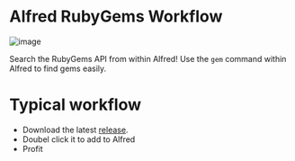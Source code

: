 # Alfred RubyGems Workflow

![image](https://raw.github.com/liquid/alfred-workflow-rubygems/master/screen_shot.png)

Search the RubyGems API from within Alfred! Use the `gem` command within Alfred to find gems easily.

# Typical workflow

* Download the latest [release](http://github.com/liquid/alfred-workflow-rubygems/releases/download/0.0.1/alfred-rubygems-workflow.alfredworkflow).
* Doubel click it to add to Alfred
* Profit
